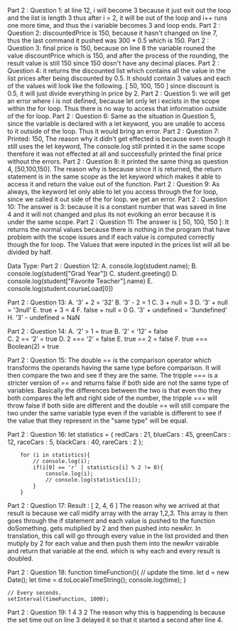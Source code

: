 Part 2 : Question 1: at line 12, i will become 3 because it just exit out the loop and the list is length 3 thus after i = 2, it will be out of the loop and i++ runs one more time, and thus the i variable becomes 3 and loop ends.
Part 2 : Question 2: discountedPrice is 150, because it hasn't changed on line 7, thus the last command it pushed was 300 * 0.5 which is 150.
Part 2 : Question 3: final price is 150, because on line 8 the variable rouned the value discountPrice which is 150, and after the process of the rounding, the result value is still 150 since 150 dosn't have any decimal places.
Part 2 : Question 4: it returns the discounted list which contains all the value in the list prices after being discounted by 0.5. It should contain 3 values and each of the values will look like the following. [  50, 100, 150 ] since discount is 0.5, it will just divide everything in price by 2.
Part 2 : Question 5: we will get an error where i is not defined, because let only let i excists in the scope within the for loop. Thus there is no way to access that information outside of the for loop.
Part 2 : Question 6: Same as the situation in Question 5, since the variable is declared with a let keyword, you are unable to access to it outside of the loop. Thus it would bring an error.
Part 2 : Question 7: Printed: 150, The reason why it didn't get effected is because even though it still uses the let keyword, The console.log still printed it in the same scope therefore it was not effected at all and successfully printed the final price without the errors.
Part 2 : Question 8: it printed the same thing as question 4, [50,100,150]. The reason why is because since it is returned, the return statement is in the same scope as the let keyword which makes it able to access it and return the value out of the function. 
Part 2 : Question 9: As always, the keyword let only able to let you access through the for loop, since we called it out side of the for loop. we get an error.
Part 2 : Question 10: The answer is 3: because it is a constant number that was saved in line 4 and it will not changed and plus its not evolking an error because it is under the same scope. 
Part 2 : Question 11: The answer is [ 50, 100, 150 ]: It returns the normal values because there is nothing in the program that have problem with the scope issues and if each value is computed correctly though the for loop. The Values that were inputed in the prices list will all be divided by half. 

Data Type: 
Part 2 : Question 12: 
    A. console.log(student.name);
    B. console.log(student["Grad Year"])
    C. student.greeting()
    D. console.log(student["Favorite Teacher"].name)
    E. console.log(student.courseLoad[0])

Part 2 : Question 13: 
    A. ‘3’ + 2          = '32'
    B. ‘3’ - 2          = 1
    C. 3 + null         = 3
    D. ‘3’ + null       = '3null' 
    E. true + 3         = 4
    F. false + null     = 0
    G. '3' + undefined  = '3undefined'
    H. '3' - undefined  = NaN

Part 2 : Question 14:
    A. ‘2’ > 1              = true
    B. ‘2’ < ‘12’           = false   
    C. 2 == ‘2’             = true
    D. 2 === ‘2’            = false
    E. true == 2            = false
    F. true === Boolean(2)  = true

Part 2 : Question 15:
    The double == is the comparison operator which transforms the operands having the same type before comparison. It will then compare the two and see if they are the same.
    The tripple === is a stricter version of == and returns false if both side are not the same type of variables. 
    Basically the differences between the two is that even tho they both compares the left and right side of the number, the tripple === will throw false if both side are different and the double == will still compare the two under the same variable type even if the variable is different to see if the value that they represent in the "same type" will be equal.

Part 2 : Question 16:
        let statistics = {
            redCars : 21,
            blueCars  : 45,
            greenCars  : 12,
            raceCars  : 5,
            blackCars : 40,
            rareCars  : 2
        };

        for (i in statistics){
            // console.log(i);
            if(i[0] == 'r' | statistics[i] % 2 != 0){
                console.log(i);
                // console.log(statistics[i]);
            }
        }

Part 2 : Question 17:
    Result : [ 2, 4, 6 ]
    The reason why we arrived at that result is because we call midify array with the array 1,2,3. This array is then goes through the if statement and each value is pushed to the function doSomething. gets mutiplied by 2 and then pushed into newArr. In translation, this call will go through every value in the list provided and then mutiply by 2 for each value and then push them into the newArr vairable and return that variable at the end. which is why each and every result is doubled.

Part 2 : Question 18:
    function timeFunction(){
        // update the time.
        let d = new Date();
        let time = d.toLocaleTimeString();
        console.log(time);
    }

    // Every seconds.
    setInterval(timeFunction, 1000);

Part 2 : Question 19: 
    1 4 3 2
    The reason why this is happending is because the set time out on line 3 delayed it so that it started a second after line 4. 